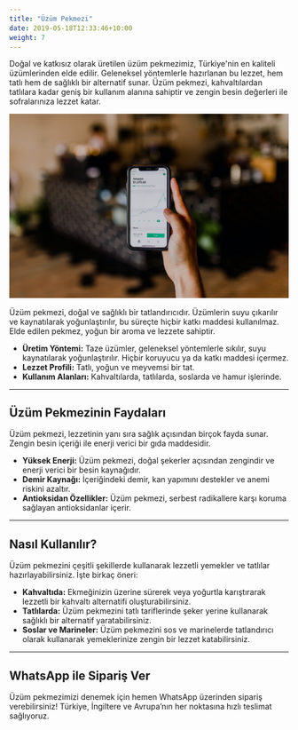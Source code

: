 ```yaml
---
title: "Üzüm Pekmezi"
date: 2019-05-18T12:33:46+10:00
weight: 7
---
```


Doğal ve katkısız olarak üretilen üzüm pekmezimiz, Türkiye'nin en kaliteli üzümlerinden elde edilir. Geleneksel yöntemlerle hazırlanan bu lezzet, hem tatlı hem de sağlıklı bir alternatif sunar. Üzüm pekmezi, kahvaltılardan tatlılara kadar geniş bir kullanım alanına sahiptir ve zengin besin değerleri ile sofralarınıza lezzet katar.

![Accounting Services](/images/austin-distel-nGc5RT2HmF0-unsplash.jpg)

Üzüm pekmezi, doğal ve sağlıklı bir tatlandırıcıdır. Üzümlerin suyu çıkarılır ve kaynatılarak yoğunlaştırılır, bu süreçte hiçbir katkı maddesi kullanılmaz. Elde edilen pekmez, yoğun bir aroma ve lezzete sahiptir.

- **Üretim Yöntemi:** Taze üzümler, geleneksel yöntemlerle sıkılır, suyu kaynatılarak yoğunlaştırılır. Hiçbir koruyucu ya da katkı maddesi içermez.
- **Lezzet Profili:** Tatlı, yoğun ve meyvemsi bir tat.
- **Kullanım Alanları:** Kahvaltılarda, tatlılarda, soslarda ve hamur işlerinde.

---

## Üzüm Pekmezinin Faydaları

Üzüm pekmezi, lezzetinin yanı sıra sağlık açısından birçok fayda sunar. Zengin besin içeriği ile enerji verici bir gıda maddesidir.

- **Yüksek Enerji:** Üzüm pekmezi, doğal şekerler açısından zengindir ve enerji verici bir besin kaynağıdır.
- **Demir Kaynağı:** İçeriğindeki demir, kan yapımını destekler ve anemi riskini azaltır.
- **Antioksidan Özellikler:** Üzüm pekmezi, serbest radikallere karşı koruma sağlayan antioksidanlar içerir.

---

## Nasıl Kullanılır?

Üzüm pekmezini çeşitli şekillerde kullanarak lezzetli yemekler ve tatlılar hazırlayabilirsiniz. İşte birkaç öneri:

- **Kahvaltıda:** Ekmeğinizin üzerine sürerek veya yoğurtla karıştırarak lezzetli bir kahvaltı alternatifi oluşturabilirsiniz.
- **Tatlılarda:** Üzüm pekmezini tatlı tariflerinde şeker yerine kullanarak sağlıklı bir alternatif yaratabilirsiniz.
- **Soslar ve Marineler:** Üzüm pekmezini sos ve marinelerde tatlandırıcı olarak kullanarak yemeklerinize zengin bir lezzet katabilirsiniz.

---

## WhatsApp ile Sipariş Ver

Üzüm pekmezimizi denemek için hemen WhatsApp üzerinden sipariş verebilirsiniz! Türkiye, İngiltere ve Avrupa’nın her noktasına hızlı teslimat sağlıyoruz.
